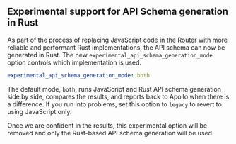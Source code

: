 ## Experimental support for API Schema generation in Rust

As part of the process of replacing JavaScript code in the Router with more reliable and performant Rust implementations, the API schema can now be generated in Rust. The new `experimental_api_schema_generation_mode` option controls which implementation is used.

```yaml {4,8} title="router.yaml"
experimental_api_schema_generation_mode: both
```

The default mode, `both`, runs JavaScript and Rust API schema generation side by side, compares the results, and reports back to Apollo when there is a difference. If you run into problems, set this option to `legacy` to revert to using JavaScript only.

Once we are confident in the results, this experimental option will be removed and only the Rust-based API schema generation will be used.
